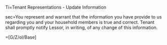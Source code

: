 Ti=Tenant Representations - Update Information

sec=You represent and warrant that the information you have provide to us regarding you and your household members is true and correct.  Tenant shall promptly notify Lessor, in writing, of any change of this information. 

=[G/Z/ol/Base]
